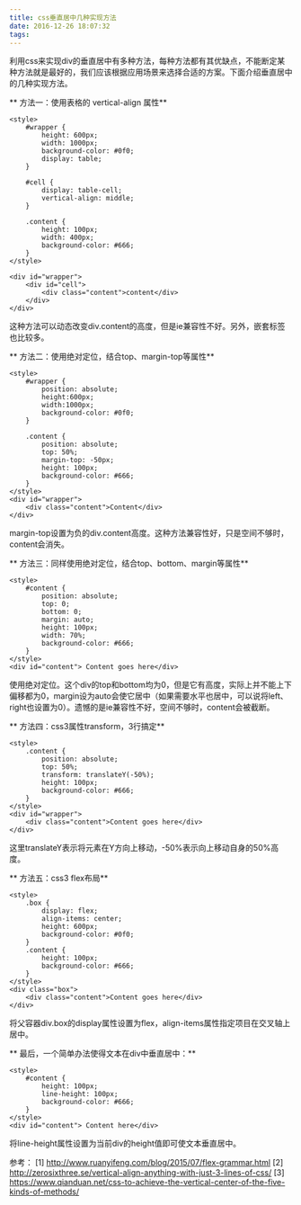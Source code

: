 ```yaml
---
title: css垂直居中几种实现方法
date: 2016-12-26 18:07:32
tags:
---
```


利用css来实现div的垂直居中有多种方法，每种方法都有其优缺点，不能断定某种方法就是最好的，我们应该根据应用场景来选择合适的方案。下面介绍垂直居中的几种实现方法。

<!-- more -->

** 方法一：使用表格的 vertical-align 属性**
```
<style>
    #wrapper {
        height: 600px;
        width: 1000px;
        background-color: #0f0;
        display: table;
    }  

    #cell {
        display: table-cell;
        vertical-align: middle;
    }

    .content {
        height: 100px;
        width: 400px;
        background-color: #666;
    }
</style>

<div id="wrapper">
    <div id="cell">
        <div class="content">content</div>
    </div>
</div>
```
这种方法可以动态改变div.content的高度，但是ie兼容性不好。另外，嵌套标签也比较多。

** 方法二：使用绝对定位，结合top、margin-top等属性**
```
<style>
    #wrapper {
        position: absolute; 
        height:600px;
        width:1000px;
        background-color: #0f0;
    }  
    
    .content {
        position: absolute;
        top: 50%;
        margin-top: -50px;
        height: 100px;
        background-color: #666;
    }
</style>
<div id="wrapper">
    <div class="content">Content</div>
</div>
```
margin-top设置为负的div.content高度。这种方法兼容性好，只是空间不够时，content会消失。

** 方法三：同样使用绝对定位，结合top、bottom、margin等属性**
```
<style>
    #content {
        position: absolute;
        top: 0;
        bottom: 0;
        margin: auto;
        height: 100px;
        width: 70%;
        background-color: #666;
    }
</style>
<div id="content"> Content goes here</div>
```

使用绝对定位。这个div的top和bottom均为0，但是它有高度，实际上并不能上下偏移都为0，margin设为auto会使它居中（如果需要水平也居中，可以说将left、right也设置为0）。遗憾的是ie兼容性不好，空间不够时，content会被截断。

** 方法四：css3属性transform，3行搞定**
```
<style>
    .content {
        position: absolute;
        top: 50%;
        transform: translateY(-50%);
        height: 100px;
        background-color: #666;
    }  
</style>
<div id="wrapper">
    <div class="content">Content goes here</div>
</div>
```

这里translateY表示将元素在Y方向上移动，-50%表示向上移动自身的50%高度。

** 方法五：css3 flex布局**
```
<style>
    .box {
        display: flex;
        align-items: center;
        height: 600px;
        background-color: #0f0;
    }
    .content {
        height: 100px;
        background-color: #666;
    }
</style>
<div class="box">
    <div class="content">Content goes here</div>
</div>
```

将父容器div.box的display属性设置为flex，align-items属性指定项目在交叉轴上居中。

** 最后，一个简单办法使得文本在div中垂直居中：**
```
<style>
    #content {
        height: 100px;
        line-height: 100px;
        background-color: #666;
    }
</style>
<div id="content"> Content here</div>  
```
将line-height属性设置为当前div的height值即可使文本垂直居中。

参考：
[1] http://www.ruanyifeng.com/blog/2015/07/flex-grammar.html
[2] http://zerosixthree.se/vertical-align-anything-with-just-3-lines-of-css/
[3] https://www.qianduan.net/css-to-achieve-the-vertical-center-of-the-five-kinds-of-methods/